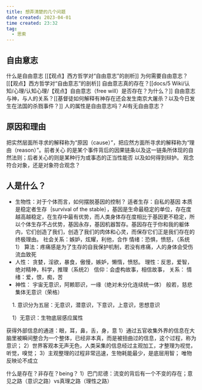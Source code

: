 ```yaml
---
title: 想弄清楚的几个问题
date created: 2023-04-01
time created: 23:32
tag: 
  - 思索
---
```

 
## 自由意志
什么是自由意志 [[【观点】西方哲学对“自由意志”的剖析]]
为何需要自由意志？[[【观点】西方哲学对“自由意志”的剖析]]
自由意志真的存在？[[docs/5 Wiki/认知/心理/认知心理/【观点】自由意志（free will）是否存在？为什么？]]
自由意志与神，与人的关系？[[基督徒如何解释有神存在还会发生南京大屠杀？以及今日发生在法国的杀戮事件？]]
人的属性是自由意志吗？AI有无自由意志？


## 原因和理由
把实然层面所寻求的解释称为“原因（cause）”，把应然方面所寻求的解释称为“理由（reason）”。前者关心 的是某个事件背后的因果链条以及这一链条所体现的自然法则；后者关心的则是某种行为或事态的正当性能否 以及如何得到辩护。
观念符合对象，还是对象符合观念？

## 人是什么？
- 生物性：对于个体而言，如何摆脱基因的控制？
	适者生存：自私的基因
	本质是稳定者生存｛survival of the stable｝，基因是生命最稳定的单位，存在度越高越稳定，在生存中最有优势，而人类身体存在度相比于基因更不稳定，所以个体生存不占优势，基因永存，基因机器暂存。基因存在于你和我的躯体内，它们创造了我们，创造了我们的肉体和心灵，而保存它们正是我们存在的终极理由。
	社会关系：嫉妒，炫耀，利他，合作
	情绪：恐惧，愤怒，（系统1）
	算法：疼痛感是为了生存的自我保护机制，若没有疼痛，人的身体会受伤流血致死
- 人性：
	贪婪，淫欲，暴食，傲慢，嫉妒，懒惰，愤怒。
	理性：反思，爱智，绝对精神，科学，推理（系统2）
	信仰：会虚构故事，相信故事，
	关系：
	情绪：爱，恨，痴，苦
- 神性：
	宇宙无意识，阿赖耶识，一缘（绝对未分化连续统一体）
	般若，慈悲
	集体无意识（荣格）


    1. 意识分为五层：无意识，潜意识，下意识，上意识，思想意识

    1）无意识：生物底层感应属性

获得外部信息的通道：眼，耳，鼻，舌，身，意
1）通过五官收集外界的信息在大脑里被瞬间整合为一个整体，已经非本真，而是被扭曲过的信息，这个过程，称为意识；
2）世界客观本无声无色，人类采集的信息经过主观加工，才整理为视觉，听觉，嗅觉；
3）主观整理的过程非常迅速，生物耗能最少，是底层用智；
唯物反映论不成立


什么是存在？非存在？being？
1）巴门尼德：流变的背后有一个不变的存在；意见之路（意识之路）vs真理之路（理性之路）
